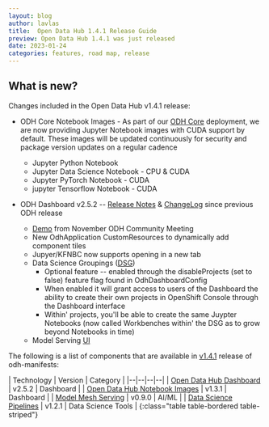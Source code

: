 ```yaml
---
layout: blog
author: lavlas
title:  Open Data Hub 1.4.1 Release Guide
preview: Open Data Hub 1.4.1 was just released
date: 2023-01-24
categories: features, road map, release
---
```


What is new?
------
Changes included in the Open Data Hub v1.4.1 release:
* ODH Core Notebook Images - As part of our [ODH Core](http://opendatahub.io/docs/tiered-components.html) deployment, we are now providing Jupyter Notebook images with CUDA support by default.  These images will be updated continuously for security and package version updates on a regular cadence
  * Jupyter Python Notebook
  * Jupyter Data Science Notebook - CPU & CUDA
  * Jupyter PyTorch Notebook - CUDA
  * jupyter Tensorflow Notebook - CUDA

* ODH Dashboard v2.5.2  -- [Release Notes](https://github.com/opendatahub-io/odh-dashboard/releases/tag/v2.5.2) & [ChangeLog](https://github.com/opendatahub-io/odh-dashboard/compare/v2.2.1...v2.5.2) since previous ODH release
  * [Demo](https://bluejeans.com/s/OSrgirIbbyl) from November ODH Community Meeting
  * New OdhApplication CustomResources to dynamically add component tiles
  * Jupyer/KFNBC now supports opening in a new tab
  * Data Science Groupings ([DSG](https://github.com/opendatahub-io/odh-dashboard/issues/433))
    * Optional feature -- enabled through the disableProjects (set to false) feature flag found in OdhDashboardConfig
    * When enabled it will grant access to users of the Dashboard the ability to create their own projects in OpenShift Console through the Dashboard interface
    * Within' projects, you'll be able to create the same Juypter Notebooks (now called Workbenches within' the DSG as to grow beyond Notebooks in time)
  * Model Serving [UI](https://github.com/opendatahub-io/odh-dashboard/issues/626)

The following is a list of components that are available in [v1.4.1](https://github.com/opendatahub-io/odh-manifests/releases/tag/v1.4.1) release of odh-manifests:

| Technology | Version | Category |
|--|--|--|--|
| [Open Data Hub Dashboard](https://github.com/opendatahub-io/odh-dashboard) | v2.5.2 | Dashboard |
| [Open Data Hub Notebook Images](https://github.com/opendatahub-io/notebooks) | v1.3.1 | Dashboard |
| [Model Mesh Serving](https://github.com/opendatahub-io/modelmesh-serving) | v0.9.0 | AI/ML |
| [Data Science Pipelines](https://github.com/opendatahub-io/data-science-pipelines) | v1.2.1 | Data Science Tools |
{:class="table table-bordered table-striped"}
